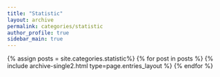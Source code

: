 ```yaml
---
title: "Statistic"
layout: archive
permalink: categories/statistic
author_profile: true
sidebar_main: true
---
```



{% assign posts = site.categories.statistic%}
{% for post in posts %} {% include archive-single2.html type=page.entries_layout %} {% endfor %}